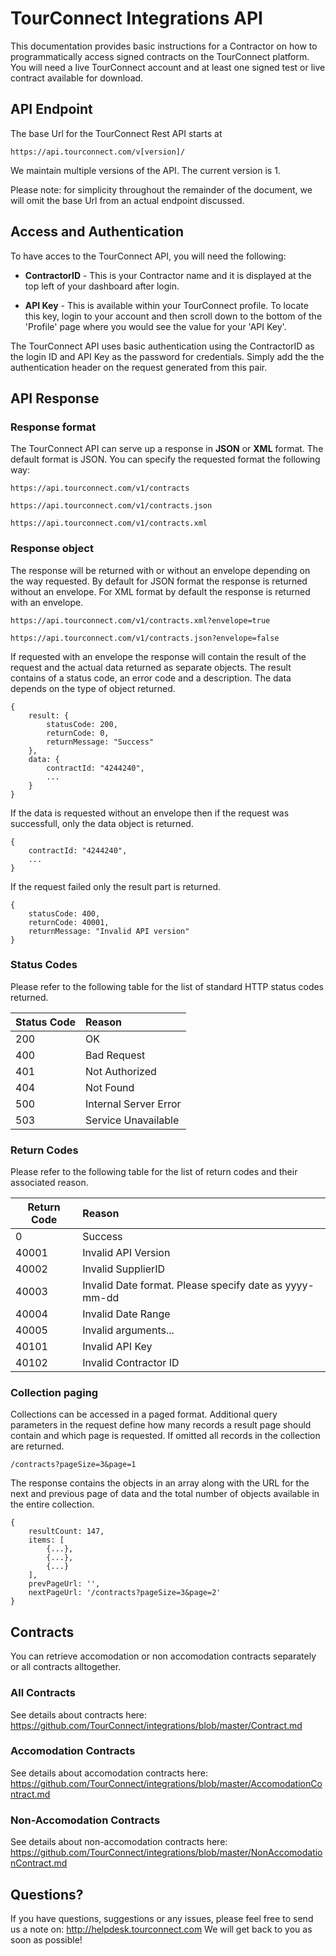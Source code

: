 TourConnect Integrations API
=============================

This documentation provides basic instructions for a Contractor on how to programmatically access signed contracts on the TourConnect platform.  You will need a live TourConnect account and at least one signed test or live contract available for download.

## API Endpoint

The base Url for the TourConnect Rest API starts at

```
https://api.tourconnect.com/v[version]/
```

We maintain multiple versions of the API. The current version is 1.

Please note: for simplicity throughout the remainder of the document, we will omit the base Url from an actual endpoint discussed.

## Access and Authentication

To have acces to the TourConnect API, you will need the following:

* **ContractorID** - This is your Contractor name and it is displayed at the top left of your dashboard after login.

* **API Key** -  This is available within your TourConnect profile.  To locate this key, login to your account and then scroll down to the bottom of the 'Profile' page where you would see the value for your 'API Key'.

The TourConnect API uses basic authentication using the ContractorID as the login ID and API Key as the password for credentials. Simply add the the authentication header on the request generated from this pair.

## API Response

### Response format

The TourConnect API can serve up a response in **JSON** or **XML** format. The default format is JSON. You can specify the requested format the following way:

```
https://api.tourconnect.com/v1/contracts

https://api.tourconnect.com/v1/contracts.json

https://api.tourconnect.com/v1/contracts.xml
```

### Response object

The response will be returned with or without an envelope depending on the way requested. By default for JSON format the response is returned without an envelope. For XML format by default the response is returned with an envelope.

```
https://api.tourconnect.com/v1/contracts.xml?envelope=true

https://api.tourconnect.com/v1/contracts.json?envelope=false
```

If requested with an envelope the response will contain the result of the request and the actual data returned as separate objects. The result contains of a status code, an error code and a description. The data depends on the type of object returned.

```
{
	result: {
		statusCode: 200,
		returnCode: 0,
		returnMessage: "Success"
	},
	data: {
		contractId: "4244240",
		...
	}
}
```

If the data is requested without an envelope then if the request was successfull, only the data object is returned. 

```
{
	contractId: "4244240",
	...
}
```

If the request failed only the result part is returned. 

```
{
	statusCode: 400,
	returnCode: 40001,
	returnMessage: "Invalid API version"
}
```

### Status Codes

Please refer to the following table for the list of standard HTTP status codes returned.

| Status Code  | Reason |
| ------------- | :------------- |
|200 | OK 
|400 | Bad Request 
|401 | Not Authorized 
|404 | Not Found 
|500 | Internal Server Error 
|503 | Service Unavailable 

### Return Codes

Please refer to the following table for the list of return codes and their associated reason.

| Return Code  | Reason |
| ------------- | :------------- |
|0 | Success 
|40001 | Invalid API Version 
|40002 | Invalid SupplierID 
|40003 | Invalid Date format. Please specify date as yyyy-mm-dd 
|40004 | Invalid Date Range 
|40005 | Invalid arguments... 
|40101 | Invalid API Key 
|40102 | Invalid Contractor ID 

### Collection paging

Collections can be accessed in a paged format. Additional query parameters in the request define how many records a result page should contain and which page is requested. If omitted all records in the collection are returned.

```
/contracts?pageSize=3&page=1
```
The response contains the objects in an array along with the URL for the next and previous page of data and the total number of objects available in the entire collection.

```
{
	resultCount: 147,
	items: [
		{...},
		{...},
		{...}
	],
	prevPageUrl: '',
	nextPageUrl: '/contracts?pageSize=3&page=2'
}
```

## Contracts

You can retrieve accomodation or non accomodation contracts separately or all contracts alltogether.

### All Contracts

See details about contracts here:
https://github.com/TourConnect/integrations/blob/master/Contract.md

### Accomodation Contracts

See details about accomodation contracts here:
https://github.com/TourConnect/integrations/blob/master/AccomodationContract.md

### Non-Accomodation Contracts

See details about non-accomodation contracts here:
https://github.com/TourConnect/integrations/blob/master/NonAccomodationContract.md

## Questions?

If you have questions, suggestions or any issues, please feel free to send us a note on: http://helpdesk.tourconnect.com We will get back to you as soon as possible!
